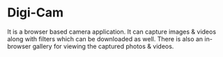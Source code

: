 # Digi-Cam

It is a browser based camera application. It can capture images & videos along with filters which can be downloaded as well. There is also an in-browser gallery for viewing the
captured photos & videos.
